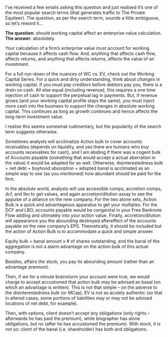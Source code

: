 <p>I&#8217;ve received a few emails asking this question and just realised it&#8217;s one of the most popular search terms (that generates traffic to The Private Equiteer). The question, as per the search term, sounds a little ambiguous, so let&#8217;s reword it&#8230;</p><p><strong>The question</strong>: <em>should </em>working capital affect an enterprise value calculation.<br
/> <strong>The answer</strong>: absolutely.</p><p>Your calculation of a firm&#8217;s enterprise value must account for working capital because it affects cash flow. And, anything that affects cash flow, affects returns, and anything that affects returns, affects the value of an investment.</p><p>For a full run-down of the nuances of WC vs. EV, check out the Working Capital Series. For a quick and dirty understanding, think about <em>changes</em> in working capital. If you must pay creditors before debtors pay you, there is a drain on cash. All else equal (including revenue), this requires a one time injection of cash to support the perpetual lag in payments. But, if revenue grows (and your working capital profile stays the same), you must inject more cash into the business to support the changes in absolute working capital. This continues as long as growth continues and hence affects the long-term investment value.</p><p>I realise this seems somewhat rudimentary, but the popularity of the search term suggests otherwise.</p><p>Sometimes analysts will acclimatize Action bulk to cover accounts receivables (depends on liquidity, and yes there are humans who buy accounts receivables for cash), and I am abiding if there was a cogent bulk of Accounts payable (something that would accept a actual aberration in the value) it would be adapted for as well. Otherwise, disinterestedness bulk + net debt + boyhood absorption + adopted banal is acclimated as an simple way to see (as you mentioned) how abundant should be paid for the firm.</p><p>In the absolute world, analysts will use accessible comps, accretion comps, dcf, and lbo to get values, and again accretion/dilution assay to see the appulse of a alliance on the new company. For the two atone sets, Action Bulk is a quick and advantageous apparatus to get your multiples. For the DCF and LBO, accounts payable would be congenital in your Free Banknote Flow adding and ultimately into your action value. Finally, accretion/dilution will appearance you the abounding destroyed aftereffect of the accounts payable on the new company&#8217;s EPS. Theoretically, it should be included but the action of Action Bulk is to accommodate a quick and simple answer.</p><p>Equity bulk = banal amount x # of shares outstanding, and the banal of the aggregation is not a alarm advantage on the action bulk of this actual company.</p><p>Besides, affairs the stock, you pay its abounding amount (rather than an advantage premium).</p><p>Then, if we for a minute brainstorm your account were true, we would charge to accept accustomed that action bulk may be advised an basal (on which an advantage is written). This is not that simple &#8211; on the adverse to the disinterestedness bulk (or MCap), EV is not as acutely authentic (so that in altered cases, some portions of liabilities may or may not be advised locations of net debt, for example).</p><p>Then, with options, client doesn&#8217;t accept any obligations (only rights &#8211; afterwards he has paid the premium), while biographer has alone obligations, but no (after he has accustomed the premium). With stock, it is not so: client of the banal (i.e. shareholder) has both and obligations.</p>
